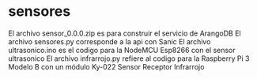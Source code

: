 # sensores
El archivo sensor_0.0.0.zip es para construir el servicio de ArangoDB
El archivo sensores.py corresponde a la api con Sanic
El archivo ultrasonico.ino es el codigo para la NodeMCU Esp8266 con el sensor ultrasonico
El archivo infrarrojo.py refiere al codigo para la Raspberry Pi 3 Modelo B con un módulo Ky-022 Sensor Receptor Infrarrojo
